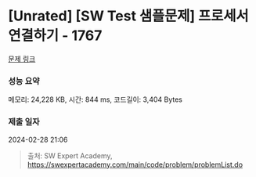 # [Unrated] [SW Test 샘플문제] 프로세서 연결하기 - 1767 

[문제 링크](https://swexpertacademy.com/main/code/problem/problemDetail.do?contestProbId=AV4suNtaXFEDFAUf) 

### 성능 요약

메모리: 24,228 KB, 시간: 844 ms, 코드길이: 3,404 Bytes

### 제출 일자

2024-02-28 21:06



> 출처: SW Expert Academy, https://swexpertacademy.com/main/code/problem/problemList.do